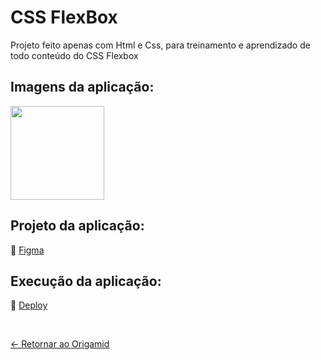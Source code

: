 # CSS FlexBox

Projeto feito apenas com Html e Css, para treinamento e aprendizado de todo conteúdo do CSS Flexbox

## Imagens da aplicação:
<div align="left">
 <img src="https://i.imgur.com/OaBlbf6.png" height="150" />
</div>

## Projeto da aplicação:
📌 [Figma](https://imgur.com/T7hJyrp) 

## Execução da aplicação:
📌 [Deploy](https://origamid-flex-blog.vercel.app/)

 <br>
 
[<- Retornar ao Origamid](https://github.com/GilvanPOliveira/Origamid)
